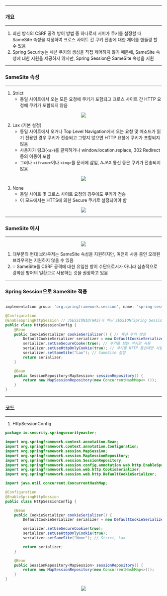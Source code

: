 -----
### 개요
-----
1. 최신 방식의 CSRF 공격 방어 방법 중 하나로서 서버가 쿠키를 설정할 때 SameSite 속성을 지정하여 크로스 사이트 간 쿠키 전송에 대한 제어를 핸들링 할 수 있음
2. Spring Security는 세션 쿠키의 생성을 직접 제어하지 않기 때문에, SameSite 속성에 대한 지원을 제공하지 않지만, Spring Session은 SameSite 속성을 지원

-----
### SameSite 속성
-----
1. Strict
   - 동일 사이트에서 오는 모든 요청에 쿠키가 포함되고 크로스 사이트 간 HTTP 요청에 쿠키가 포함되지 않음
<div align="center">
<img src="https://github.com/user-attachments/assets/6486517a-dce7-4e52-981d-f47b8fed5c17">
</div>

2. Lax (기본 설정)
   - 동일 사이트에서 오거나 Top Level Navigation에서 오는 요청 및 메소드가 읽기 전용인 경우 쿠키가 전송되고 그렇지 않으면 HTTP 요청에 쿠키가 포함되지 않음
   - 사용자가 링크(```<a>```)를 클릭하거나 window.location.replace, 302 Redirect 등의 이동이 포함
   - 그러나 ```<iframe>```이나 ```<img>```를 문서에 삽입, AJAX 통신 등은 쿠키가 전송되지 않음
<div align="center">
<img src="https://github.com/user-attachments/assets/b78f4154-2aa1-4214-8e12-8471f1aab89e">
</div>

3. None
   - 동일 사이트 및 크로스 사이트 요청의 경우에도 쿠키가 전송
   - 이 모드에서는 HTTS에 의한 Secure 쿠키로 설정되어야 함
<div align="center">
<img src="https://github.com/user-attachments/assets/d8064469-1e8c-4996-93d5-cec18877dd0c">
</div>

-----
### SameSite 예시
-----
<div align="center">
<img src="https://github.com/user-attachments/assets/b3b28008-4794-40a2-b956-cc10f2a69a5f">
</div>

1. 대부분의 현대 브라우저는 SameSite 속성을 지원하지만, 여전히 사용 중인 오래된 브라우저는 지원하지 않을 수 있음
2. 💡 SameSite를 CSRF 공격에 대한 유일한 방어 수단으로서가 아니라 심층적으로 강화된 방어의 일환으로 사용하는 것을 권장하고 있음

-----
### Spring Session으로 SameSite 적용
-----
```gradle
implementation group: 'org.springframework.session', name: 'spring-session-core', version: '3.2.1'
```
```java
@Configuration
@EnableSpringHttpSession // JSESSIONID(WAS)가 아닌 SESSION(Spring Session)으로 발급
public class HttpSessionConfig {
    @Bean
    public CookieSerializer cookieSerializer() { // 세션 쿠키 생성
        DefaultCookieSerializer serializer = new DefaultCookieSerializer();
        serializer.setUseSecureCooke(true); // 쿠키를 보안 쿠키로 사용
        serializer.setUseHttpOnlyCookie(true); // 쿠키를 HTTP 통신에만 사용
        serializer.setSameSite("Lax"); // SameSite 설정
        return serializer;
    }

    @Bean
    public SessionRepository<MapSession> sessionRepository() {
        return new MapSessionRepository(new ConcurrentHashMap<> ());
    }
}
```

-----
### 코드
-----
1. HttpSessionConfig
```java
package io.security.springsecuritymaster;

import org.springframework.context.annotation.Bean;
import org.springframework.context.annotation.Configuration;
import org.springframework.session.MapSession;
import org.springframework.session.MapSessionRepository;
import org.springframework.session.SessionRepository;
import org.springframework.session.config.annotation.web.http.EnableSpringHttpSession;
import org.springframework.session.web.http.CookieSerializer;
import org.springframework.session.web.http.DefaultCookieSerializer;

import java.util.concurrent.ConcurrentHashMap;

@Configuration
@EnableSpringHttpSession
public class HttpSessionConfig {

    @Bean
    public CookieSerializer cookieSerializer() {
        DefaultCookieSerializer serializer = new DefaultCookieSerializer();

        serializer.setUseSecureCookie(true);
        serializer.setUseHttpOnlyCookie(true);
        serializer.setSameSite("None"); // Strict, Lax

        return serializer;
    }

    @Bean
    public SessionRepository<MapSession> sessionRepository() {
        return new MapSessionRepository(new ConcurrentHashMap<>());
    }
}
```
<div align="center">
<img src="https://github.com/user-attachments/assets/09c0d2f2-e030-4270-be84-f2172310e25d">
</div>
